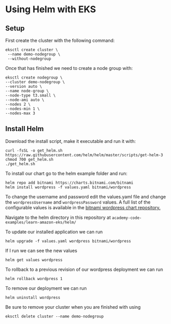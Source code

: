 # Using Helm with EKS
## Setup
First create the cluster with the following command:
```
eksctl create cluster \
 --name demo-nodegroup \
 --without-nodegroup
```

Once that has finished we need to create a node group with:
```
eksctl create nodegroup \
--cluster demo-nodegroup \
--version auto \
--name node-group \
--node-type t3.small \
--node-ami auto \
--nodes 2 \
--nodes-min 1 \
--nodes-max 3
```

## Install Helm

Download the install script, make it executable and run it with:
```
curl -fsSL -o get_helm.sh https://raw.githubusercontent.com/helm/helm/master/scripts/get-helm-3
chmod 700 get_helm.sh
./get_helm.sh
```

To install our chart go to the helm example folder and run:
```
helm repo add bitnami https://charts.bitnami.com/bitnami
helm install wordpress -f values.yaml bitnami/wordpress
```

To change the username and password edit the values.yaml file and change the `wordpressUsername` and `wordpressPassword` values. A full list of the configurable values is available in the [bitnami wordpress chart repository.](https://github.com/bitnami/charts/tree/master/bitnami/wordpress)

Navigate to the helm directory in this repository at `academy-code-examples/learn-amazon-eks/helm/`

To update our installed application we can run
```
helm upgrade -f values.yaml wordpress bitnami/wordpress
```

If I run we can see the new values
```
helm get values wordpress
```

To rollback to a previous revision of our wordpress deployment we can run
```
helm rollback wordpress 1
```

To remove our deployment we can run 
```
helm uninstall wordpress
```
Be sure to remove your cluster when you are finished with using
```
eksctl delete cluster --name demo-nodegroup
```
